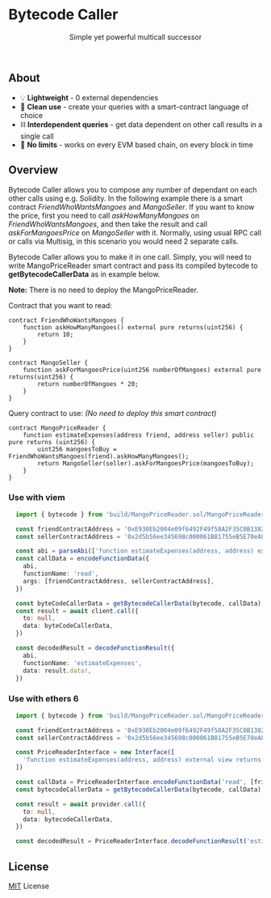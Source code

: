 <br/>

<p align="center">
  <h1>Bytecode Caller</h1>
  </a>
</p>

<p align="center">
  Simple yet powerful multicall successor
<p>

<br>

## About

- 💡 **Lightweight** - 0 external dependencies
- 🧹 **Clean use** - create your queries with a smart-contract language of choice
- ⛓️ **Interdependent queries** - get data dependent on other call results in a single call
- 🚀 **No limits** - works on every EVM based chain, on every block in time

## Overview

Bytecode Caller allows you to compose any number of dependant on each other calls using e.g. Solidity. In the following example there is a smart contract *FriendWhoWantsMangoes* and *MangoSeller*. If you want to know the price, first you need to call *askHowManyMangoes* on *FriendWhoWantsMangoes*, and then take the result and call *askForMangoesPrice* on *MangoSeller* with it. Normally, using usual RPC call or calls via Multisig, in this scenario you would need 2 separate calls. 

Bytecode Caller allows you to make it in one call. Simply, you will need to write MangoPriceReader smart contract and pass its compiled bytecode to **getBytecodeCallerData** as in example below. 

**Note:** There is no need to deploy the MangoPriceReader. 

Contract that you want to read:

```solidity
contract FriendWhoWantsMangoes {
    function askHowManyMangoes() external pure returns(uint256) {
        return 10;
    }
}

contract MangoSeller {
    function askForMangoesPrice(uint256 numberOfMangoes) external pure returns(uint256) {
        return numberOfMangoes * 20;
    }
}
```

Query contract to use: *(No need to deploy this smart contract)*

```solidity
contract MangoPriceReader {
    function estimateExpenses(address friend, address seller) public pure returns (uint256) {
        uint256 mangoesToBuy = FriendWhoWantsMangoes(friend).askHowManyMangoes();
        return MangoSeller(seller).askForMangoesPrice(mangoesToBuy);
    }
}
```


### Use with viem

```typescript
  import { bytecode } from 'build/MangoPriceReader.sol/MangoPriceReader.json'

  const friendContractAddress = '0xE930Eb2004e09f6492F49f58A2F35C0B1382c68C'
  const sellerContractAddress = '0x2d5b56ee345698c000061B81755eB5E70eA8DEa1'

  const abi = parseAbi(['function estimateExpenses(address, address) external view returns (uint256)'])
  const callData = encodeFunctionData({
    abi,
    functionName: 'read',
    args: [friendContractAddress, sellerContractAddress],
  })

  const byteCodeCallerData = getBytecodeCallerData(bytecode, callData)
  const result = await client.call({
    to: null,
    data: byteCodeCallerData,
  })

  const decodedResult = decodeFunctionResult({
    abi,
    functionName: 'estimateExpenses',
    data: result.data!,
  })
```

### Use with ethers 6

```typescript
  import { bytecode } from 'build/MangoPriceReader.sol/MangoPriceReader.json'

  const friendContractAddress = '0xE930Eb2004e09f6492F49f58A2F35C0B1382c68C'
  const sellerContractAddress = '0x2d5b56ee345698c000061B81755eB5E70eA8DEa1'

  const PriceReaderInterface = new Interface([
    'function estimateExpenses(address, address) external view returns (uint256)',
  ])

  const callData = PriceReaderInterface.encodeFunctionData('read', [friendContractAddress, sellerContractAddress])
  const bytecodeCallerData = getBytecodeCallerData(bytecode, callData)

  const result = await provider.call({
    to: null,
    data: bytecodeCallerData,
  })

  const decodedResult = PriceReaderInterface.decodeFunctionResult('estimateExpenses', result)
```

## License

[MIT](LICENSE.md) License
